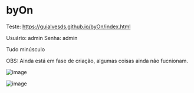 # byOn
 
 Teste: https://guialvesds.github.io/byOn/index.html
 
 Usuário: admin
 Senha: admin
 
 Tudo minúsculo
 
 OBS: Ainda está em fase de criação, algumas coisas ainda não fucnionam.
 
![image](https://user-images.githubusercontent.com/81834620/183325641-d88108f5-dccc-423e-beff-e0acfa858394.png)

![image](https://user-images.githubusercontent.com/81834620/183325761-9bee52a4-7a7e-4f4b-8187-7ef25b8d9461.png)

